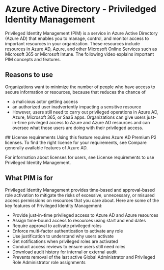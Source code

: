 # Azure Active Directory - Priviledged Identity Management

Privileged Identity Management (PIM) is a service in Azure Active Directory (Azure AD) that enables you to manage, control, and monitor access to important resources in your organization. These resources include resources in Azure AD, Azure, and other Microsoft Online Services such as Microsoft 365 or Microsoft Intune. The following video explains important PIM concepts and features.

## Reasons to use
Organizations want to minimize the number of people who have access to secure information or resources, because that reduces the chance of

- a malicious actor getting access
- an authorized user inadvertently impacting a sensitive resource
- However, users still need to carry out privileged operations in Azure AD, Azure, Microsoft 365, or SaaS apps. Organizations can give users just-in-time privileged access to Azure and Azure AD resources and can oversee what those users are doing with their privileged access.

## License requirements
Using this feature requires Azure AD Premium P2 licenses. To find the right license for your requirements, see Compare generally available features of Azure AD.

For information about licenses for users, see License requirements to use Privileged Identity Management.

## What PIM is for
Privileged Identity Management provides time-based and approval-based role activation to mitigate the risks of excessive, unnecessary, or misused access permissions on resources that you care about. Here are some of the key features of Privileged Identity Management:

- Provide just-in-time privileged access to Azure AD and Azure resources
- Assign time-bound access to resources using start and end dates
- Require approval to activate privileged roles
- Enforce multi-factor authentication to activate any role
- Use justification to understand why users activate
- Get notifications when privileged roles are activated
- Conduct access reviews to ensure users still need roles
- Download audit history for internal or external audit
- Prevents removal of the last active Global Administrator and Privileged Role Administrator role assignments